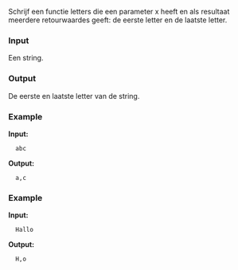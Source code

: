 Schrijf een functie letters die een parameter x heeft
en als resultaat meerdere retourwaardes geeft:
de eerste letter en de laatste letter.

### Input

Een string.

### Output

De eerste en laatste letter van de string.

### Example

**Input:**

      abc

**Output:**

      a,c

### Example

**Input:**

      Hallo

**Output:**

      H,o

